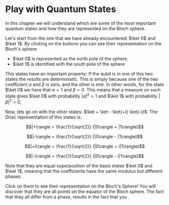 # Play with Quantum States
In this chapter we will understand which are some of the most important quantum states and how they are represented on the Bloch sphere.

Let's start from the one that we have already encountered: $\ket 0$ and $\ket 1$.
By clicking on the buttons you can see their representation on the Bloch's sphere:
- $\ket 0$ is represented as the north pole of the sphere.
- $\ket 1$ is identified with the south pole of the sphere

This states have an important property: If the qubit is in one of this two states the results are deterministic. This is simply because one of the two coefficient $\alpha$ and $\beta$ is zero, and the other is one. 
In other words, for the state $\ket 0$ we have that $\alpha = 1$ and $\beta = 0$. This means that a measure on such state gives $\ket 0$ with probability $|\alpha|^2 = 1$ and $\ket 1$ with probability $|\beta|^2 = 0$. 

Now, lets go on with the other states: $\ket + \ket - \ket{+i} \ket{-i}$.
The Dirac representation of this states is:

$$|+\rangle = \frac{1}{\sqrt{2}} (|0\rangle + |1\rangle)$$

$$|-\rangle = \frac{1}{\sqrt{2}} (|0\rangle - |1\rangle)$$

$$|+i\rangle = \frac{1}{\sqrt{2}} (|0\rangle + i|1\rangle)$$

$$|-i\rangle = \frac{1}{\sqrt{2}} (|0\rangle - i|1\rangle)$$

Note that they are equal superposition of the basis states $\ket 0$ and $\ket 1$, meaning that the coefficients have the same modulus but different phases. 

Click on them to see their representation on the Bloch's Sphere!
You will discover that they are all points on the equator of the Bloch sphere. The fact that they all differ from a phase, results in the fact that you .
